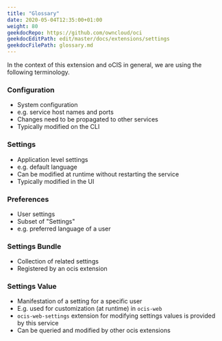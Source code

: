 ```yaml
---
title: "Glossary"
date: 2020-05-04T12:35:00+01:00
weight: 80
geekdocRepo: https://github.com/owncloud/oci
geekdocEditPath: edit/master/docs/extensions/settings
geekdocFilePath: glossary.md
---
```


In the context of this extension and oCIS in general, we are using the following terminology.

### Configuration

- System configuration
- e.g. service host names and ports
- Changes need to be propagated to other services
- Typically modified on the CLI

### Settings

- Application level settings
- e.g. default language
- Can be modified at runtime without restarting the service
- Typically modified in the UI

### Preferences

- User settings
- Subset of "Settings"
- e.g. preferred language of a user

### Settings Bundle

- Collection of related settings
- Registered by an ocis extension

### Settings Value

- Manifestation of a setting for a specific user
- E.g. used for customization (at runtime) in `ocis-web`
- `ocis-web-settings` extension for modifying settings values is provided by this service
- Can be queried and modified by other ocis extensions
